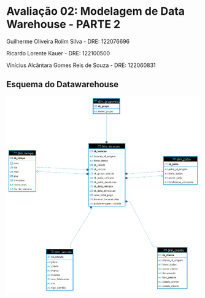# Avaliação 02: Modelagem de Data Warehouse - PARTE 2
Guilherme Oliveira Rolim Silva - DRE: 122076696

Ricardo Lorente Kauer - DRE: 122100500

Vinícius Alcântara Gomes Reis de Souza - DRE: 122060831

## Esquema do Datawarehouse

![Esquema Estrela](esquema.jpg)
